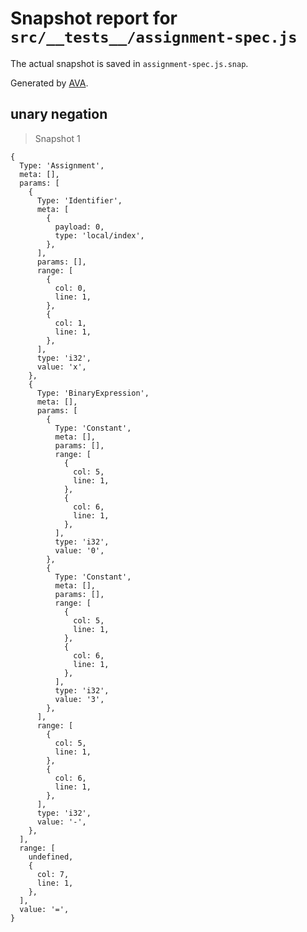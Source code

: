# Snapshot report for `src/__tests__/assignment-spec.js`

The actual snapshot is saved in `assignment-spec.js.snap`.

Generated by [AVA](https://ava.li).

## unary negation

> Snapshot 1

    {
      Type: 'Assignment',
      meta: [],
      params: [
        {
          Type: 'Identifier',
          meta: [
            {
              payload: 0,
              type: 'local/index',
            },
          ],
          params: [],
          range: [
            {
              col: 0,
              line: 1,
            },
            {
              col: 1,
              line: 1,
            },
          ],
          type: 'i32',
          value: 'x',
        },
        {
          Type: 'BinaryExpression',
          meta: [],
          params: [
            {
              Type: 'Constant',
              meta: [],
              params: [],
              range: [
                {
                  col: 5,
                  line: 1,
                },
                {
                  col: 6,
                  line: 1,
                },
              ],
              type: 'i32',
              value: '0',
            },
            {
              Type: 'Constant',
              meta: [],
              params: [],
              range: [
                {
                  col: 5,
                  line: 1,
                },
                {
                  col: 6,
                  line: 1,
                },
              ],
              type: 'i32',
              value: '3',
            },
          ],
          range: [
            {
              col: 5,
              line: 1,
            },
            {
              col: 6,
              line: 1,
            },
          ],
          type: 'i32',
          value: '-',
        },
      ],
      range: [
        undefined,
        {
          col: 7,
          line: 1,
        },
      ],
      value: '=',
    }
